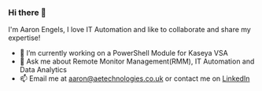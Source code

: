 ### Hi there 👋

I'm Aaron Engels, I love IT Automation and like to collaborate and share my expertise! 

- 🔭 I’m currently working on a PowerShell Module for Kaseya VSA
- 💬 Ask me about Remote Monitor Management(RMM), IT Automation and Data Analytics
- 📫 Email me at aaron@aetechnologies.co.uk or contact me on [LinkedIn](https://www.linkedin.com/in/aaron-engels-92b6ab20)

<!--
**aaronengels/aaronengels** is a ✨ _special_ ✨ repository because its `README.md` (this file) appears on your GitHub profile.

Here are some ideas to get you started:

- 🔭 I’m currently working on ...
- 🌱 I’m currently learning ...
- 👯 I’m looking to collaborate on ...
- 🤔 I’m looking for help with ...
- 💬 Ask me about ...
- 📫 How to reach me: ...
- 😄 Pronouns: ...
- ⚡ Fun fact: ...
-->
